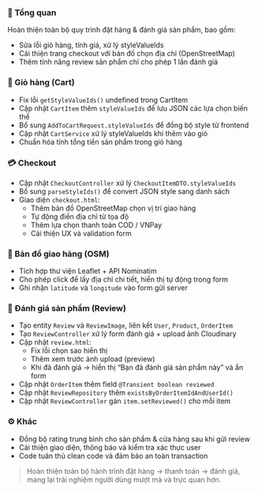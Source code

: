 ﻿### 🧾 Tổng quan

Hoàn thiện toàn bộ quy trình đặt hàng & đánh giá sản phẩm, bao gồm:

-    Sửa lỗi giỏ hàng, tính giá, xử lý styleValueIds
-    Cải thiện trang checkout với bản đồ chọn địa chỉ (OpenStreetMap)
-    Thêm tính năng review sản phẩm chỉ cho phép 1 lần đánh giá

### 🛒 Giỏ hàng (Cart)

-    Fix lỗi `getStyleValueIds()` undefined trong CartItem
-    Cập nhật `CartItem` thêm `styleValueIds` để lưu JSON các lựa chọn biến thể
-    Bổ sung `AddToCartRequest.styleValueIds` để đồng bộ style từ frontend
-    Cập nhật `CartService` xử lý styleValueIds khi thêm vào giỏ
-    Chuẩn hóa tính tổng tiền sản phẩm trong giỏ hàng

### 💳 Checkout

-    Cập nhật `CheckoutController` xử lý `CheckoutItemDTO.styleValueIds`
-    Bổ sung `parseStyleIds()` để convert JSON style sang danh sách
-    Giao diện `checkout.html`:
     -    Thêm bản đồ OpenStreetMap chọn vị trí giao hàng
     -    Tự động điền địa chỉ từ tọa độ
     -    Thêm lựa chọn thanh toán COD / VNPay
     -    Cải thiện UX và validation form

### 📍 Bản đồ giao hàng (OSM)

-    Tích hợp thư viện Leaflet + API Nominatim
-    Cho phép click để lấy địa chỉ chi tiết, hiển thị tự động trong form
-    Ghi nhận `latitude` và `longitude` vào form gửi server

### 🌟 Đánh giá sản phẩm (Review)

-    Tạo entity `Review` và `ReviewImage`, liên kết `User`, `Product`, `OrderItem`
-    Tạo `ReviewController` xử lý form đánh giá + upload ảnh Cloudinary
-    Cập nhật `review.html`:
     -    Fix lỗi chọn sao hiển thị
     -    Thêm xem trước ảnh upload (preview)
     -    Khi đã đánh giá → hiển thị “Bạn đã đánh giá sản phẩm này” và ẩn form
-    Cập nhật `OrderItem` thêm field `@Transient boolean reviewed`
-    Cập nhật `ReviewRepository` thêm `existsByOrderItemIdAndUserId()`
-    Cập nhật `ReviewController` gán `item.setReviewed()` cho mỗi item

### ⚙️ Khác

-    Đồng bộ rating trung bình cho sản phẩm & cửa hàng sau khi gửi review
-    Cải thiện giao diện, thông báo và kiểm tra xác thực user
-    Code tuân thủ clean code và đảm bảo an toàn transaction

> Hoàn thiện toàn bộ hành trình đặt hàng → thanh toán → đánh giá,
> mang lại trải nghiệm người dùng mượt mà và trực quan hơn.
